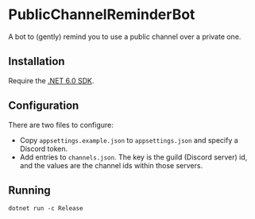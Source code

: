 # PublicChannelReminderBot

A bot to (gently) remind you to use a public channel over a private one.

## Installation

Require the [.NET 6.0 SDK](https://dotnet.microsoft.com/en-us/download/dotnet/6.0).

## Configuration

There are two files to configure:
- Copy `appsettings.example.json` to `appsettings.json` and specify a Discord token.
- Add entries to `channels.json`. The key is the guild (Discord server) id, and the values are the channel ids within those servers.

## Running

`dotnet run -c Release`
